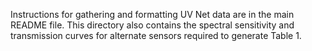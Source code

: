 Instructions for gathering and formatting UV Net data are in the main README file.
This directory also contains the spectral sensitivity and transmission curves for alternate sensors required to generate Table 1.
